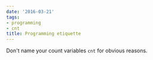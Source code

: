 ```yaml
---
date: '2016-03-21'
tags:
- programming
- cnt
title: Programming etiquette
---
```


Don't name your count variables `cnt` for obvious reasons.
